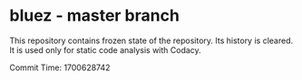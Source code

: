 # bluez - master branch

This repository contains frozen state of the repository.
Its history is cleared. It is used only for static code
analysis with Codacy.

Commit Time: 1700628742